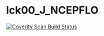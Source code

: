 # lck00_J_NCEPFLO
<a href="https://scan.coverity.com/projects/wendyzhang1121-lck00_j_ncepflo">
  <img alt="Coverity Scan Build Status"
       src="https://scan.coverity.com/projects/9510/badge.svg"/>
</a>
